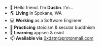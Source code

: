 - 👋 Hello friend. I’m **Dustin**. I'm... 
- 🌎 **Living** in Spokane, WA
- 💻 **Working** as a Software Engineer
- 🙏 **Practicing** stoicism & secular buddhism
- 🌱 **Learning** appsec & osint
- 📫 **Available via** 0xdstn@protonmail.com
